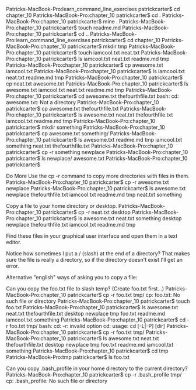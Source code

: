 Patricks-MacBook-Pro:learn_command_line_exercises patrickcarter$ cd chapter_10
Patricks-MacBook-Pro:chapter_10 patrickcarter$ cd .
Patricks-MacBook-Pro:chapter_10 patrickcarter$ mine .
Patricks-MacBook-Pro:chapter_10 patrickcarter$ touch readme.md
Patricks-MacBook-Pro:chapter_10 patrickcarter$ cd ..
Patricks-MacBook-Pro:learn_command_line_exercises patrickcarter$ cd chapter_10
Patricks-MacBook-Pro:chapter_10 patrickcarter$ mkdir tmp
Patricks-MacBook-Pro:chapter_10 patrickcarter$ touch iamcool.txt neat.txt
Patricks-MacBook-Pro:chapter_10 patrickcarter$ ls
iamcool.txt	neat.txt	readme.md	tmp
Patricks-MacBook-Pro:chapter_10 patrickcarter$ cp awesome.txt iamcool.txt 
Patricks-MacBook-Pro:chapter_10 patrickcarter$ ls
iamcool.txt	neat.txt	readme.md	tmp
Patricks-MacBook-Pro:chapter_10 patrickcarter$ cp neat.txt awesome.txt
Patricks-MacBook-Pro:chapter_10 patrickcarter$ ls
awesome.txt	iamcool.txt	neat.txt	readme.md	tmp
Patricks-MacBook-Pro:chapter_10 patrickcarter$ cd awesome.txt thefourthfile.txt
bash: cd: awesome.txt: Not a directory
Patricks-MacBook-Pro:chapter_10 patrickcarter$ cp awesome.txt thefourthfile.txt
Patricks-MacBook-Pro:chapter_10 patrickcarter$ ls
awesome.txt		neat.txt		thefourthfile.txt
iamcool.txt		readme.md		tmp
Patricks-MacBook-Pro:chapter_10 patrickcarter$ mkdir something
Patricks-MacBook-Pro:chapter_10 patrickcarter$ cp awesome.txt something/
Patricks-MacBook-Pro:chapter_10 patrickcarter$ ls
awesome.txt		readme.md		tmp
iamcool.txt		something
neat.txt		thefourthfile.txt
Patricks-MacBook-Pro:chapter_10 patrickcarter$ cp -r something newplace
Patricks-MacBook-Pro:chapter_10 patrickcarter$ ls newplace/
awesome.txt
Patricks-MacBook-Pro:chapter_10 patrickcarter$


Do More
Use the cp -r command to copy more directories with files in them.
Patricks-MacBook-Pro:chapter_10 patrickcarter$ cp -r awesome.txt newplace
Patricks-MacBook-Pro:chapter_10 patrickcarter$ ls
awesome.txt		newplace		thefourthfile.txt
iamcool.txt		readme.md		tmp
neat.txt		something

Copy a file to your home directory or desktop.
Patricks-MacBook-Pro:chapter_10 patrickcarter$ cp -r neat.txt desktop
Patricks-MacBook-Pro:chapter_10 patrickcarter$ ls
awesome.txt		neat.txt		something
desktop			newplace		thefourthfile.txt
iamcool.txt		readme.md		tmp

Find these files in your graphical user interface and open them in a text editor.

Notice how sometimes I put a / (slash) at the end of a directory? 
That makes sure the file is really a directory, 
so if the directory doesn't exist I'll get an error.

Alternative "english" ways of asking you to copy a file:

Can you copy the foo.txt file to slash temp?  (Create foo.txt first...)
Patricks-MacBook-Pro:chapter_10 patrickcarter$ cp -r foo.txt tmp/
cp: foo.txt: No such file or directory
Patricks-MacBook-Pro:chapter_10 patrickcarter$ touch foo.txt
Patricks-MacBook-Pro:chapter_10 patrickcarter$ ls
awesome.txt		neat.txt		thefourthfile.txt
desktop			newplace		tmp
foo.txt			readme.md
iamcool.txt		something
Patricks-MacBook-Pro:chapter_10 patrickcarter$ cd -r foo.txt tmp/
bash: cd: -r: invalid option
cd: usage: cd [-L|-P] [dir]
Patricks-MacBook-Pro:chapter_10 patrickcarter$ cp -r foo.txt tmp/
Patricks-MacBook-Pro:chapter_10 patrickcarter$ ls
awesome.txt		neat.txt		thefourthfile.txt
desktop			newplace		tmp
foo.txt			readme.md
iamcool.txt		something
Patricks-MacBook-Pro:chapter_10 patrickcarter$ cd tmp
Patricks-MacBook-Pro:tmp patrickcarter$ ls
foo.txt

Can you copy .bash_profile in your home directory to the current directory?
Patricks-MacBook-Pro:chapter_10 patrickcarter$ cp -r .bash_profile tmp/
cp: .bash_profile: No such file or directory
